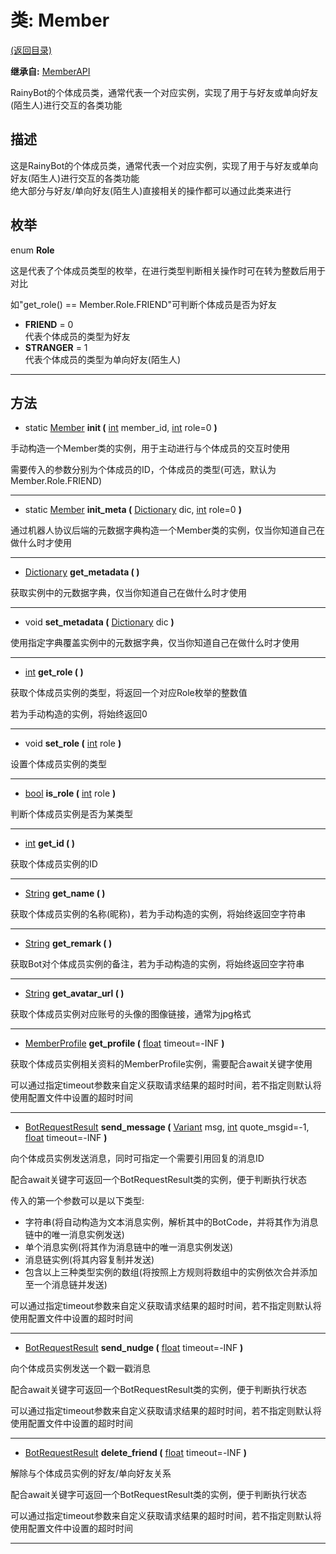 # 类: Member

[(返回目录)](./)

**继承自:** [MemberAPI](MemberAPI.md)

RainyBot的个体成员类，通常代表一个对应实例，实现了用于与好友或单向好友(陌生人)进行交互的各类功能

## 描述

这是RainyBot的个体成员类，通常代表一个对应实例，实现了用于与好友或单向好友(陌生人)进行交互的各类功能\
绝大部分与好友/单向好友(陌生人)直接相关的操作都可以通过此类来进行

## 枚举

enum **Role**

这是代表了个体成员类型的枚举，在进行类型判断相关操作时可在转为整数后用于对比

如"get\_role() == Member.Role.FRIEND"可判断个体成员是否为好友

* **FRIEND** = 0\
  代表个体成员的类型为好友
* **STRANGER** = 1\
  代表个体成员的类型为单向好友(陌生人)

***

## 方法

* static [Member](Member.md) **init (** [int](https://docs.godotengine.org/en/latest/classes/class\_int.html) member\_id, [int](https://docs.godotengine.org/en/latest/classes/class\_int.html) role=0 **)**

手动构造一个Member类的实例，用于主动进行与个体成员的交互时使用

需要传入的参数分别为个体成员的ID，个体成员的类型(可选，默认为Member.Role.FRIEND)

***

* static [Member](Member.md) **init\_meta (** [Dictionary](https://docs.godotengine.org/en/latest/classes/class\_dictionary.html) dic, [int](https://docs.godotengine.org/en/latest/classes/class\_int.html) role=0 **)**

通过机器人协议后端的元数据字典构造一个Member类的实例，仅当你知道自己在做什么时才使用

***

* [Dictionary](https://docs.godotengine.org/en/latest/classes/class\_dictionary.html) **get\_metadata ( )**

获取实例中的元数据字典，仅当你知道自己在做什么时才使用

***

* void **set\_metadata (** [Dictionary](https://docs.godotengine.org/en/latest/classes/class\_dictionary.html) dic **)**

使用指定字典覆盖实例中的元数据字典，仅当你知道自己在做什么时才使用

***

* [int](https://docs.godotengine.org/en/latest/classes/class\_int.html) **get\_role ( )**

获取个体成员实例的类型，将返回一个对应Role枚举的整数值

若为手动构造的实例，将始终返回0

***

* void **set\_role (** [int](https://docs.godotengine.org/en/latest/classes/class\_int.html) role **)**

设置个体成员实例的类型

***

* [bool](https://docs.godotengine.org/en/latest/classes/class\_bool.html) **is\_role (** [int](https://docs.godotengine.org/en/latest/classes/class\_int.html) role **)**

判断个体成员实例是否为某类型

***

* [int](https://docs.godotengine.org/en/latest/classes/class\_int.html) **get\_id ( )**

获取个体成员实例的ID

***

* [String](https://docs.godotengine.org/en/latest/classes/class\_string.html) **get\_name ( )**

获取个体成员实例的名称(昵称)，若为手动构造的实例，将始终返回空字符串

***

* [String](https://docs.godotengine.org/en/latest/classes/class\_string.html) **get\_remark ( )**

获取Bot对个体成员实例的备注，若为手动构造的实例，将始终返回空字符串

***

* [String](https://docs.godotengine.org/en/latest/classes/class\_string.html) **get\_avatar\_url ( )**

获取个体成员实例对应账号的头像的图像链接，通常为jpg格式

***

* [MemberProfile](MemberProfile.md) **get\_profile (** [float](https://docs.godotengine.org/en/latest/classes/class\_float.html) timeout=-INF **)**

获取个体成员实例相关资料的MemberProfile实例，需要配合await关键字使用

可以通过指定timeout参数来自定义获取请求结果的超时时间，若不指定则默认将使用配置文件中设置的超时时间

***

* [BotRequestResult](BotRequestResult.md) **send\_message (** [Variant](https://docs.godotengine.org/en/latest/classes/class\_variant.html) msg, [int](https://docs.godotengine.org/en/latest/classes/class\_int.html) quote\_msgid=-1, [float](https://docs.godotengine.org/en/latest/classes/class\_float.html) timeout=-INF **)**

向个体成员实例发送消息，同时可指定一个需要引用回复的消息ID

配合await关键字可返回一个BotRequestResult类的实例，便于判断执行状态

传入的第一个参数可以是以下类型:

* 字符串(将自动构造为文本消息实例，解析其中的BotCode，并将其作为消息链中的唯一消息实例发送)
* 单个消息实例(将其作为消息链中的唯一消息实例发送)
* 消息链实例(将其内容复制并发送)
* 包含以上三种类型实例的数组(将按照上方规则将数组中的实例依次合并添加至一个消息链并发送)

可以通过指定timeout参数来自定义获取请求结果的超时时间，若不指定则默认将使用配置文件中设置的超时时间

***

* [BotRequestResult](BotRequestResult.md) **send\_nudge (** [float](https://docs.godotengine.org/en/latest/classes/class\_float.html) timeout=-INF **)**

向个体成员实例发送一个戳一戳消息

配合await关键字可返回一个BotRequestResult类的实例，便于判断执行状态

可以通过指定timeout参数来自定义获取请求结果的超时时间，若不指定则默认将使用配置文件中设置的超时时间

***

* [BotRequestResult](BotRequestResult.md) **delete\_friend (** [float](https://docs.godotengine.org/en/latest/classes/class\_float.html) timeout=-INF **)**

解除与个体成员实例的好友/单向好友关系

配合await关键字可返回一个BotRequestResult类的实例，便于判断执行状态

可以通过指定timeout参数来自定义获取请求结果的超时时间，若不指定则默认将使用配置文件中设置的超时时间

***
